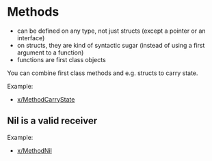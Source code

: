 # Methods

* can be defined on any type, not just structs (except a pointer or an interface)
* on structs, they are kind of syntactic sugar (instead of using a first argument to a function)
* functions are first class objects

You can combine first class methods and e.g. structs to carry state.

Example:

* [x/MethodCarryState](x/MethodCarryState)

## Nil is a valid receiver

Example:

* [x/MethodNil](x/MethodNil)
